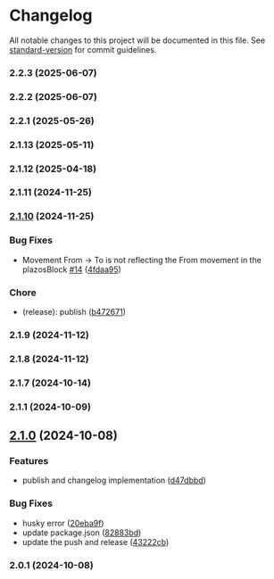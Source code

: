 # Changelog

All notable changes to this project will be documented in this file. See [standard-version](https://github.com/conventional-changelog/standard-version) for commit guidelines.

### 2.2.3 (2025-06-07)

### 2.2.2 (2025-06-07)

### 2.2.1 (2025-05-26)

### 2.1.13 (2025-05-11)

### 2.1.12 (2025-04-18)

### 2.1.11 (2024-11-25)

### [2.1.10](https://github.com/ygmrtm/banco-lalito/compare/v2.1.9...v2.1.10) (2024-11-25)


### Bug Fixes

* Movement From -> To is not reflecting the From movement in the plazosBlock [#14](https://github.com/ygmrtm/banco-lalito/issues/14) ([4fdaa95](https://github.com/ygmrtm/banco-lalito/commit/4fdaa95916c84b6d70c76485e220cbb1abc72fed))


### Chore

* (release): publish ([b472671](https://github.com/ygmrtm/banco-lalito/commit/b472671ab3cb39aebf970e47a4a9661dabee4323))

### 2.1.9 (2024-11-12)

### 2.1.8 (2024-11-12)

### 2.1.7 (2024-10-14)

### 2.1.1 (2024-10-09)

## [2.1.0](https://github.com/ygmrtm/banco-lalito/compare/v2.0.1...v2.1.0) (2024-10-08)


### Features

* publish and changelog implementation ([d47dbbd](https://github.com/ygmrtm/banco-lalito/commit/d47dbbd16d80ba759f44744fe2476128c3d1a5ec))


### Bug Fixes

* husky error ([20eba9f](https://github.com/ygmrtm/banco-lalito/commit/20eba9ff4d5a55fc44b5d662884e1929c7000b02))
* update package.json ([82883bd](https://github.com/ygmrtm/banco-lalito/commit/82883bd1a8afe24089d371b4482fd806204cbbc4))
* update the push and release ([43222cb](https://github.com/ygmrtm/banco-lalito/commit/43222cb369742aed7585f3760775a1df0091b4d2))

### 2.0.1 (2024-10-08)
